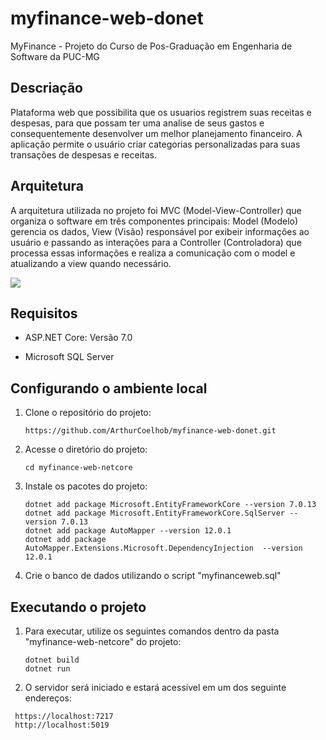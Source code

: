 # myfinance-web-donet
MyFinance - Projeto do Curso de Pos-Graduação em Engenharia de Software da PUC-MG

## Descriação
Plataforma web que possibilita que os usuarios registrem suas receitas e despesas, para que possam ter uma analise de seus gastos e consequentemente desenvolver um melhor planejamento financeiro.
A aplicação permite o usuário criar categorias personalizadas para suas transações de despesas e receitas.

## Arquitetura

A arquitetura utilizada no projeto foi MVC (Model-View-Controller) que organiza o software em três componentes principais: Model (Modelo) gerencia os dados, View (Visão) responsável por exibeir informações ao usuário e passando as interações para a Controller (Controladora) que processa essas informações e realiza a comunicação com o model e atualizando a view quando necessário.

<img src="/myfinance-web-netcore/src/Image/DiagramaArquitetura.png">

## Requisitos

- ASP.NET Core: Versão 7.0

- Microsoft SQL Server

## Configurando o ambiente local

1. Clone o repositório do projeto:

   ```
   https://github.com/ArthurCoelhob/myfinance-web-donet.git
   ```

2. Acesse o diretório do projeto:

   ```
   cd myfinance-web-netcore
   ```

3. Instale os pacotes do projeto:

   ```
   dotnet add package Microsoft.EntityFrameworkCore --version 7.0.13
   dotnet add package Microsoft.EntityFrameworkCore.SqlServer --version 7.0.13
   dotnet add package AutoMapper --version 12.0.1
   dotnet add package AutoMapper.Extensions.Microsoft.DependencyInjection  --version 12.0.1
   ```

4. Crie o banco de dados utilizando o script "myfinanceweb.sql"

## Executando o projeto

1. Para executar, utilize os seguintes comandos dentro da pasta "myfinance-web-netcore" do projeto:

   ```
   dotnet build
   dotnet run
   ```

2. O servidor será iniciado e estará acessível em um dos seguinte endereços:

  ```
   https://localhost:7217
   http://localhost:5019
   ```
